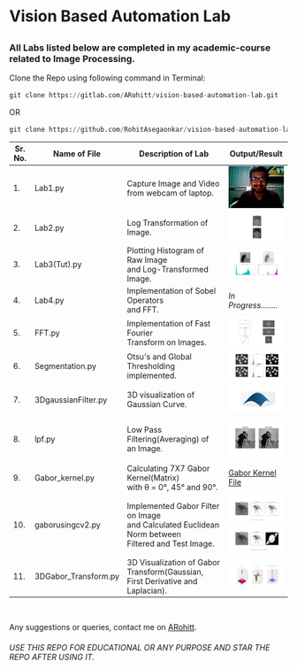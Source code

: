 # Vision Based Automation Lab
## 
### All Labs listed below are completed in my academic-course related to **Image Processing**.

Clone the Repo using following command in Terminal:
```.py
git clone https://gitlab.com/ARohitt/vision-based-automation-lab.git
```
OR
```.py
git clone https://github.com/RohitAsegaonkar/vision-based-automation-lab.git
```
|Sr. No.| Name of File  | Description of Lab | Output/Result     |
|-------|--------|----------|------------|
| 1.|Lab1.py| Capture Image and Video <br /> from webcam of laptop.|<img src = "Results/CameraImage.png" width="150"/>|
|2.|Lab2.py | Log Transformation of Image.|<img src = "Results/Log_transformation.png" width = "150"/>|
|3.|Lab3(Tut).py| Plotting Histogram of Raw Image<br/> and Log-Transformed Image.|<img src = "Results/Figure_1.png" width="150"/>|
|4.|Lab4.py| Implementation of Sobel Operators <br/>and FFT.| *In Progress*........|
|5.|FFT.py| Implementation of Fast Fourier <br/>Transform on Images.|<img src = "Results/Fourier_Transform.png" width = "150">|
|6.|Segmentation.py| Otsu's and Global Thresholding<br> implemented.|<img src = "Results/OtsuThresh.png" width = "150">|
|7.|3DgaussianFilter.py| 3D visualization of Gaussian Curve.|<img src = "Results/3dgaussian.png" width = "150">|
|8.|lpf.py| Low Pass Filtering(Averaging) of<br> an Image.| <img src = "Results/lpf.png" width = "150">|
|9.|Gabor_kernel.py | Calculating 7X7 Gabor Kernel(Matrix)<br> with θ = 0°, 45° and 90°.|[Gabor Kernel File](https://gitlab.com/ARohitt/vision-based-automation-lab/-/blob/master/Results/gaborcoeff.txt)|
|10.|gaborusingcv2.py| Implemented Gabor Filter on Image<br> and Calculated Euclidean Norm between<br> Filtered and Test Image.|<img src = "Results/gabo_classify2.png" width= "150"> <br><img src = "Results/gabor_classify.png" width = "150">|
|11.|3DGabor_Transform.py|3D Visualization of Gabor Transform(Gaussian, First Derivative and Laplacian).|<img src = "Results/3dgabor.png" width = "150">|

<br>



Any suggestions or queries, contact me on [ARohitt](mailto:rohit.asegaonkar18@vit.edu).
###### USE THIS REPO FOR EDUCATIONAL OR ANY PURPOSE AND STAR THE REPO AFTER USING IT.